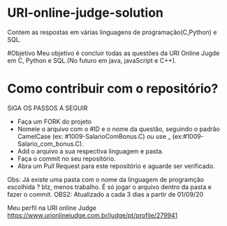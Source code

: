 # URI-online-judge-solution
Contem as respostas em várias linguagens de programação(C,Python) e SQL.

#Objetivo
Meu objetivo é concluir todas as questões da URI Online Jugde em C, Python e SQL.(No futuro em java, javaScript e C++).

  <h1>Como contribuir com o repositório? </h1>
  SIGA OS PASSOS A SEGUIR
  
   - Faça um FORK do projeto
   - Nomeie o arquivo com o #ID e o nome da questão, seguindo o padrão CamelCase (ex: #1009-SalarioComBonus.C) ou use _ (ex:#1009-Salario_com_bonus.C).
   - Add o arquivo a sua respectiva linguagem e pasta.
   - Faça o commit no seu repositório.
   - Abra um Pull Request para este repositório e aguarde ser verificado.

Obs: Já existe uma pasta com o nome da linguagem de programção escolhida ? blz, menos trabalho.
É só jogar o arquivo dentro da pasta e fazer o commit.
OBS2: Atualizado a cada 3 dias a partir de 01/09/20

Meu perfil na URI online Judge
https://www.urionlinejudge.com.br/judge/pt/profile/279941
